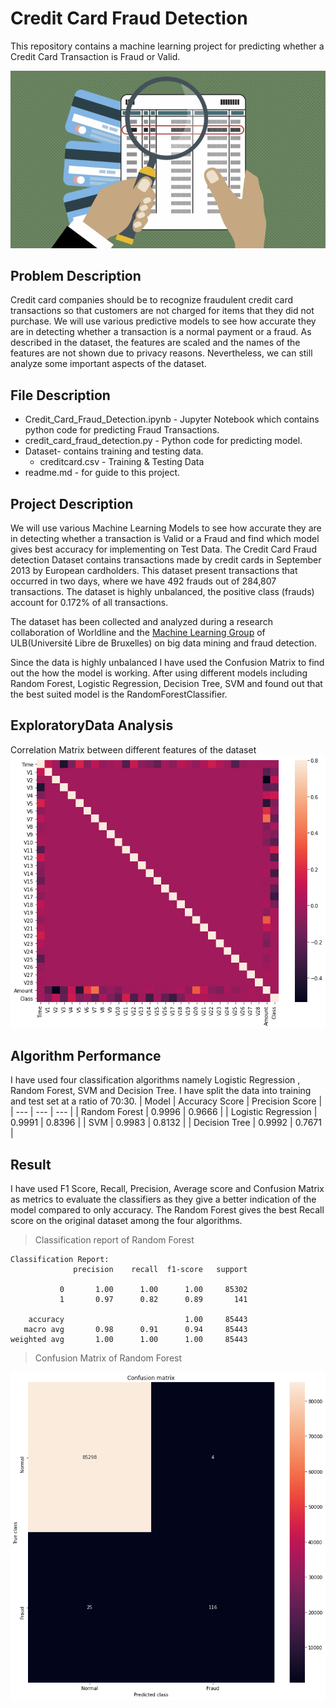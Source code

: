 # Credit Card Fraud Detection
This repository contains a machine learning project for predicting whether a Credit Card Transaction is Fraud or Valid.

![Display Image](./Rawdata/cap1.jpg)

## Problem Description
Credit card companies should be to recognize fraudulent credit card transactions so that customers are not charged for items that they did not purchase. We will use various predictive models to see how accurate they are in detecting whether a transaction is a normal payment or a fraud. As described in the dataset, the features are scaled and the names of the features are not shown due to privacy reasons. Nevertheless, we can still analyze some important aspects of the dataset. 


## File Description

* Credit_Card_Fraud_Detection.ipynb - Jupyter Notebook which contains python code for predicting Fraud Transactions.<br>
* credit_card_fraud_detection.py - Python code for predicting model.<br>
* Dataset- contains training and testing data.<br>
  * creditcard.csv - Training & Testing Data
* readme.md - for guide to this project.<br>

## Project Description
We will use various Machine Learning Models to see how accurate they are in detecting whether a transaction is Valid or a Fraud and find which model gives best accuracy for implementing on Test Data.
The Credit Card Fraud detection Dataset contains transactions made by credit cards in September 2013 by European cardholders. This dataset present transactions that occurred in two days, where we have 492 frauds out of 284,807 transactions. The dataset is highly unbalanced, the positive class (frauds) account for 0.172% of all transactions.

The dataset has been collected and analyzed during a research collaboration of Worldline and the [Machine Learning Group](http://mlg.ulb.ac.be) of ULB(Université Libre de Bruxelles) on big data mining and fraud detection.

Since the data is highly unbalanced I have used the Confusion Matrix to find out the how the model is working. After using different models including Random Forest, Logistic Regression, Decision Tree, SVM and found out that the best suited model is the RandomForestClassifier.

## ExploratoryData Analysis
Correlation Matrix between different features of the dataset
![features](./Rawdata/cap3.png)

## Algorithm Performance
I have used four classification algorithms namely Logistic Regression , Random Forest, SVM and Decision Tree. I have split the data into training and test set at a ratio of 70:30.
| Model  | Accuracy Score | Precision Score |
| --- | --- | --- |
| Random Forest | 0.9996 | 0.9666 |
| Logistic Regression | 0.9991 | 0.8396 |
| SVM | 0.9983 | 0.8132  |
| Decision Tree | 0.9992 | 0.7671 |

## Result
I have used F1 Score, Recall, Precision, Average score and Confusion Matrix as metrics to evaluate the classifiers as they give a better indication of the model compared to only accuracy. The Random Forest gives the best Recall score on the original dataset among the four algorithms.

> Classification report of Random Forest 
```
Classification Report:
              precision    recall  f1-score   support

           0       1.00      1.00      1.00     85302
           1       0.97      0.82      0.89       141

    accuracy                           1.00     85443
   macro avg       0.98      0.91      0.94     85443
weighted avg       1.00      1.00      1.00     85443
```

> Confusion Matrix of Random Forest

![confusion matrix](./Rawdata/cap2.png)
